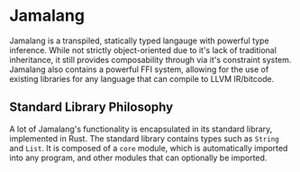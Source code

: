 # Jamalang

Jamalang is a transpiled, statically typed langauge with powerful type
inference. While not strictly object-oriented due to it's lack of traditional
inheritance, it still provides composability through via it's constraint system.
Jamalang also contains a powerful FFI system, allowing for the use of existing
libraries for any language that can compile to LLVM IR/bitcode.

## Standard Library Philosophy

A lot of Jamalang's functionality is encapsulated in its standard library,
implemented in Rust. The standard library contains types such as `String` and
`List`. It is composed of a `core` module, which is automatically imported into
any program, and other modules that can optionally be imported.
